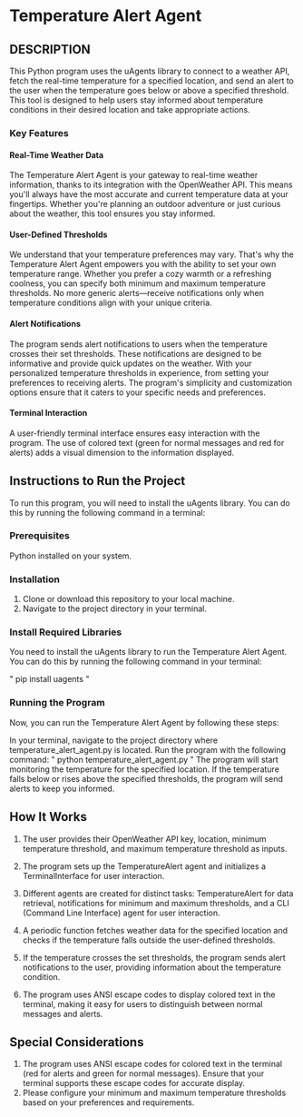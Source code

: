# Temperature Alert Agent

## DESCRIPTION
This Python program uses the uAgents library to connect to a weather API, fetch the real-time temperature for a specified location, and send an alert to the user when the temperature goes below or above a specified threshold.
This tool is designed to help users stay informed about temperature conditions in their desired location and take appropriate actions.

### Key Features
#### Real-Time Weather Data 
 The Temperature Alert Agent is your gateway to real-time weather information, thanks to its integration with the OpenWeather API. This means you'll always have the most accurate and current temperature data at your fingertips. Whether you're planning an outdoor adventure or just curious about the weather, this tool ensures you stay informed.

#### User-Defined Thresholds
We understand that your temperature preferences may vary. That's why the Temperature Alert Agent empowers you with the ability to set your own temperature range. Whether you prefer a cozy warmth or a refreshing coolness, you can specify both minimum and maximum temperature thresholds. No more generic alerts—receive notifications only when temperature conditions align with your unique criteria.

#### Alert Notifications
 The program sends alert notifications to users when the temperature crosses their set thresholds. These notifications are designed to be informative and provide quick updates on the weather. With your personalized temperature thresholds in experience, from setting your preferences to receiving alerts. The program's simplicity and customization options ensure that it caters to your specific needs and preferences.

#### Terminal Interaction
 A user-friendly terminal interface ensures easy interaction with the program. The use of colored text (green for normal messages and red for alerts) adds a visual dimension to the information displayed.


## Instructions to Run the Project
To run this program, you will need to install the uAgents library. You can do this by running the following command in a terminal:
### Prerequisites
Python installed on your system.

### Installation 
1. Clone or download this repository to your local machine.
2. Navigate to the project directory in your terminal.

### Install Required Libraries
You need to install the uAgents library to run the Temperature Alert Agent. You can do this by running the following command in your terminal:

"
pip install uagents
"
### Running the Program
Now, you can run the Temperature Alert Agent by following these steps:

In your terminal, navigate to the project directory where temperature_alert_agent.py is located.
Run the program with the following command:
"
python temperature_alert_agent.py
"
The program will start monitoring the temperature for the specified location. If the temperature falls below or rises above the specified thresholds, the program will send alerts to keep you informed.

## How It Works
1. The user provides their OpenWeather API key, location, minimum temperature threshold, and maximum temperature threshold as inputs.

2. The program sets up the TemperatureAlert agent and initializes a TerminalInterface for user interaction.

3. Different agents are created for distinct tasks: TemperatureAlert for data retrieval, notifications for minimum and maximum thresholds, and a CLI (Command Line Interface) agent for user interaction.

4. A periodic function fetches weather data for the specified location and checks if the temperature falls outside the user-defined thresholds.

5. If the temperature crosses the set thresholds, the program sends alert notifications to the user, providing information about the temperature condition.

6. The program uses ANSI escape codes to display colored text in the terminal, making it easy for users to distinguish between normal messages and alerts.
## Special Considerations

1. The program uses ANSI escape codes for colored text in the terminal (red for alerts and green for normal messages). Ensure that your terminal supports these escape codes for accurate display.
2. Please configure your minimum and maximum temperature thresholds based on your preferences and requirements.


